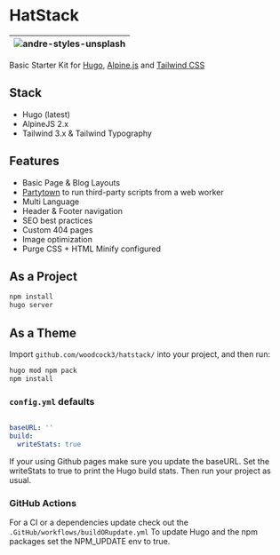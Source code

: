 # HatStack

|![andre-styles-unsplash](https://user-images.githubusercontent.com/64870518/163192328-6cb5f7ac-4fde-496f-9152-b6ea202ac802.jpg)|
| -------------------------------------------------------------------------------------------------------------- |

Basic Starter Kit for [Hugo](https://gohugo.io/), [Alpine.js](https://alpinejs.dev/) and [Tailwind CSS](https://www.tailwindcss.com)

## Stack

- Hugo (latest)
- AlpineJS 2.x
- Tailwind 3.x & Tailwind Typography

## Features

- Basic Page & Blog Layouts
- [Partytown](https://partytown.builder.io/) to run third-party scripts from a web worker
- Multi Language 
- Header & Footer navigation
- SEO best practices
- Custom 404 pages
- Image optimization
- Purge CSS + HTML Minify configured

## As a Project

```bash
npm install
hugo server
```

## As a Theme

Import `github.com/woodcock3/hatstack/` into your project, and then run:

```bash
hugo mod npm pack
npm install
```

### `config.yml` defaults

```yml

baseURL: ''
build:
  writeStats: true

```

If your using Github pages make sure you update the baseURL.
Set the writeStats to true to print the Hugo build stats.
Then run your project as usual.

### GitHub Actions

For a CI or a dependencies update check out the `.GitHub/workflows/buildORupdate.yml`
To update Hugo and the npm packages set the NPM_UPDATE env to true. 
